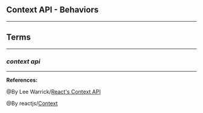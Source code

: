 ## **Context API - Behaviors**

-------------------------------------------------------------


## **Terms**

-----------------------------------------------

### ***context api***

-----------------------------------------------

**References:**

@By  Lee Warrick/[React's Context API](https://leewarrick.com/blog/the-problem-with-context/) 

@By reactjs/[Context](https://flexiple.com/react/provider-pattern-with-react-context-api/)
